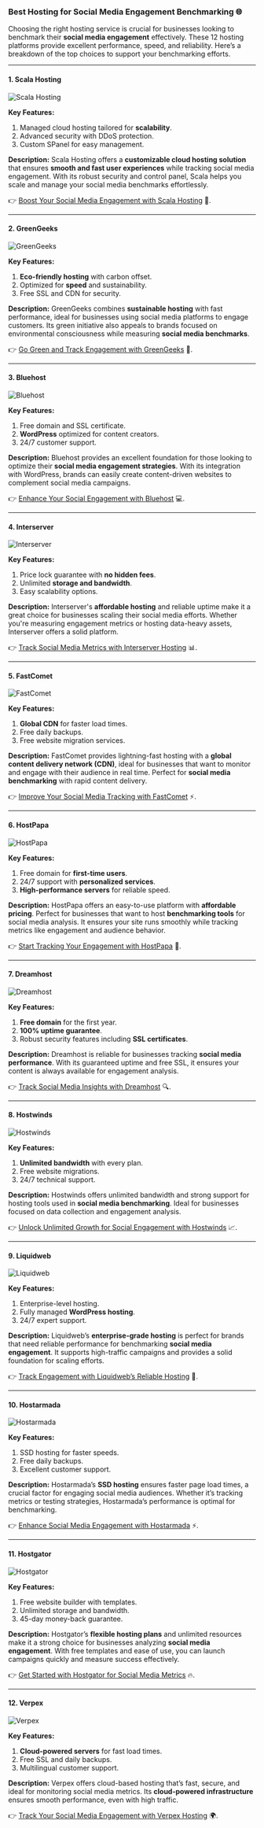 ### Best Hosting for Social Media Engagement Benchmarking 🌐

Choosing the right hosting service is crucial for businesses looking to benchmark their **social media engagement** effectively. These 12 hosting platforms provide excellent performance, speed, and reliability. Here’s a breakdown of the top choices to support your benchmarking efforts.

---

#### 1. Scala Hosting
![Scala Hosting](https://i.imgur.com/uJ5JIK3.png "Scala Web Hosting")

**Key Features:**
1. Managed cloud hosting tailored for **scalability**.
2. Advanced security with DDoS protection.
3. Custom SPanel for easy management.

**Description:** Scala Hosting offers a **customizable cloud hosting solution** that ensures **smooth and fast user experiences** while tracking social media engagement. With its robust security and control panel, Scala helps you scale and manage your social media benchmarks effortlessly.

👉 [Boost Your Social Media Engagement with Scala Hosting](https://snipitx.com/scala-jy) 🚀.

---

#### 2. GreenGeeks
![GreenGeeks](https://i.imgur.com/eEwuntu.jpg "GreenGeeks Hosting")

**Key Features:**
1. **Eco-friendly hosting** with carbon offset.
2. Optimized for **speed** and sustainability.
3. Free SSL and CDN for security.

**Description:** GreenGeeks combines **sustainable hosting** with fast performance, ideal for businesses using social media platforms to engage customers. Its green initiative also appeals to brands focused on environmental consciousness while measuring **social media benchmarks**.

👉 [Go Green and Track Engagement with GreenGeeks](https://snipitx.com/greengeeks-jy) 🌱.

---

#### 3. Bluehost
![Bluehost](https://i.imgur.com/PasFF9E.jpeg "Bluehost Hosting")

**Key Features:**
1. Free domain and SSL certificate.
2. **WordPress** optimized for content creators.
3. 24/7 customer support.

**Description:** Bluehost provides an excellent foundation for those looking to optimize their **social media engagement strategies**. With its integration with WordPress, brands can easily create content-driven websites to complement social media campaigns.

👉 [Enhance Your Social Engagement with Bluehost](https://snipitx.com/bluehost-jy) 💻.

---

#### 4. Interserver
![Interserver](https://i.imgur.com/OM5dOEW.jpeg "Interserver Hosting")

**Key Features:**
1. Price lock guarantee with **no hidden fees**.
2. Unlimited **storage and bandwidth**.
3. Easy scalability options.

**Description:** Interserver's **affordable hosting** and reliable uptime make it a great choice for businesses scaling their social media efforts. Whether you're measuring engagement metrics or hosting data-heavy assets, Interserver offers a solid platform.

👉 [Track Social Media Metrics with Interserver Hosting](https://snipitx.com/interserver-jy) 📊.

---

#### 5. FastComet
![FastComet](https://i.imgur.com/7qgXuWp.png "FastComet Hosting")

**Key Features:**
1. **Global CDN** for faster load times.
2. Free daily backups.
3. Free website migration services.

**Description:** FastComet provides lightning-fast hosting with a **global content delivery network (CDN)**, ideal for businesses that want to monitor and engage with their audience in real time. Perfect for **social media benchmarking** with rapid content delivery.

👉 [Improve Your Social Media Tracking with FastComet](https://snipitx.com/fastcomet-jy) ⚡.

---

#### 6. HostPapa
![HostPapa](https://i.imgur.com/ouDTkvl.jpeg "HostPapa Hosting")

**Key Features:**
1. Free domain for **first-time users**.
2. 24/7 support with **personalized services**.
3. **High-performance servers** for reliable speed.

**Description:** HostPapa offers an easy-to-use platform with **affordable pricing**. Perfect for businesses that want to host **benchmarking tools** for social media analysis. It ensures your site runs smoothly while tracking metrics like engagement and audience behavior.

👉 [Start Tracking Your Engagement with HostPapa](https://snipitx.com/hostpapa-jy) 🌟.

---

#### 7. Dreamhost
![Dreamhost](https://i.imgur.com/rXIg8ip.jpeg "Dreamhost Hosting")

**Key Features:**
1. **Free domain** for the first year.
2. **100% uptime guarantee**.
3. Robust security features including **SSL certificates**.

**Description:** Dreamhost is reliable for businesses tracking **social media performance**. With its guaranteed uptime and free SSL, it ensures your content is always available for engagement analysis.

👉 [Track Social Media Insights with Dreamhost](https://snipitx.com/dreamhost-jy) 🔍.

---

#### 8. Hostwinds
![Hostwinds](https://i.imgur.com/53aSNXx.jpeg "Hostwinds Hosting")

**Key Features:**
1. **Unlimited bandwidth** with every plan.
2. Free website migrations.
3. 24/7 technical support.

**Description:** Hostwinds offers unlimited bandwidth and strong support for hosting tools used in **social media benchmarking**. Ideal for businesses focused on data collection and engagement analysis.

👉 [Unlock Unlimited Growth for Social Engagement with Hostwinds](https://snipitx.com/hostwinds-jy) 📈.

---

#### 9. Liquidweb
![Liquidweb](https://i.imgur.com/4IvT9SC.jpeg "Liquidweb Hosting")

**Key Features:**
1. Enterprise-level hosting.
2. Fully managed **WordPress hosting**.
3. 24/7 expert support.

**Description:** Liquidweb’s **enterprise-grade hosting** is perfect for brands that need reliable performance for benchmarking **social media engagement**. It supports high-traffic campaigns and provides a solid foundation for scaling efforts.

👉 [Track Engagement with Liquidweb’s Reliable Hosting](https://snipitx.com/liquidweb-jy) 🚀.

---

#### 10. Hostarmada
![Hostarmada](https://i.imgur.com/KFbdf3o.jpeg "Hostarmada Hosting")

**Key Features:**
1. SSD hosting for faster speeds.
2. Free daily backups.
3. Excellent customer support.

**Description:** Hostarmada’s **SSD hosting** ensures faster page load times, a crucial factor for engaging social media audiences. Whether it’s tracking metrics or testing strategies, Hostarmada’s performance is optimal for benchmarking.

👉 [Enhance Social Media Engagement with Hostarmada](https://snipitx.com/hostarmada-jy) ⚡.

---

#### 11. Hostgator
![Hostgator](https://i.imgur.com/BcVkH57.jpeg "Hostgator Hosting")

**Key Features:**
1. Free website builder with templates.
2. Unlimited storage and bandwidth.
3. 45-day money-back guarantee.

**Description:** Hostgator’s **flexible hosting plans** and unlimited resources make it a strong choice for businesses analyzing **social media engagement**. With free templates and ease of use, you can launch campaigns quickly and measure success effectively.

👉 [Get Started with Hostgator for Social Media Metrics](https://snipitx.com/hostgator-jy) 🔥.

---

#### 12. Verpex
![Verpex](https://i.imgur.com/6x5LhiS.jpeg "Verpex Hosting")

**Key Features:**
1. **Cloud-powered servers** for fast load times.
2. Free SSL and daily backups.
3. Multilingual customer support.

**Description:** Verpex offers cloud-based hosting that’s fast, secure, and ideal for monitoring social media metrics. Its **cloud-powered infrastructure** ensures smooth performance, even with high traffic.

👉 [Track Your Social Media Engagement with Verpex Hosting](https://snipitx.com/verpex-jy) 🌍.

